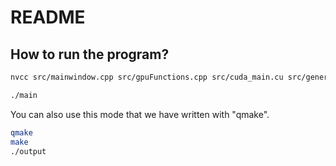# README

## How to run the program? 
```bash
nvcc src/mainwindow.cpp src/gpuFunctions.cpp src/cuda_main.cu src/general_apc.cpp -o main -larmadillo -llapack -lblas

./main
```
You can also use this mode that we have written with "qmake". 
```bash
qmake 
make
./output
```



